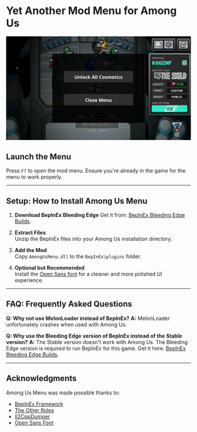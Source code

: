 # **Yet Another Mod Menu for Among Us**

![Preview of Among Us Menu](AmongUsMenu.png)

## **Launch the Menu**
Press `F7` to open the mod menu. Ensure you're already in the game for the menu to work properly.

---

## **Setup: How to Install Among Us Menu**

1. **Download BepInEx Bleeding Edge**
   Get it from: [BepInEx Bleeding Edge Builds](https://builds.bepinex.dev/projects/bepinex_be).

2. **Extract Files**  
   Unzip the BepInEx files into your Among Us installation directory.

3. **Add the Mod**  
   Copy `AmongUsMenu.dll` to the `BepInEx\plugins` folder.

4. **Optional but Recommended**  
   Install the [Open Sans font](https://fonts.google.com/specimen/Open+Sans) for a cleaner and more polished UI experience.

---

## **FAQ: Frequently Asked Questions**

**Q: Why not use MelonLoader instead of BepInEx?**
**A:** MelonLoader unfortunately crashes when used with Among Us.

**Q: Why use the Bleeding Edge version of BepInEx instead of the Stable version?**
**A:** The Stable version doesn't work with Among Us. The Bleeding Edge version is required to run BepInEx for this game.
Get it here: [BepInEx Bleeding Edge Builds](https://builds.bepinex.dev/projects/bepinex_be).

---

## **Acknowledgments**
Among Us Menu was made possible thanks to:
- [BepInEx Framework](https://github.com/BepInEx/BepInEx)
- [The Other Roles](https://github.com/TheOtherRolesAU/TheOtherRoles)
- [Il2CppDumper](https://github.com/Perfare/Il2CppDumper)
- [Open Sans Font](https://fonts.google.com/specimen/Open+Sans)

